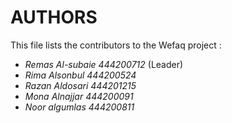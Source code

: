 # AUTHORS

This file lists the contributors to the Wefaq project :

- *Remas Al-subaie 444200712* (Leader)
- *Rima Alsonbul 444200524* 
- *Razan Aldosari 444201215* 
- *Mona Alnajjar 444200091* 
- *Noor algumlas 444200811* 
